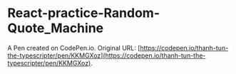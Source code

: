 # React-practice-Random-Quote_Machine

A Pen created on CodePen.io. Original URL: [https://codepen.io/thanh-tun-the-typescripter/pen/KKMGXoz](https://codepen.io/thanh-tun-the-typescripter/pen/KKMGXoz).


